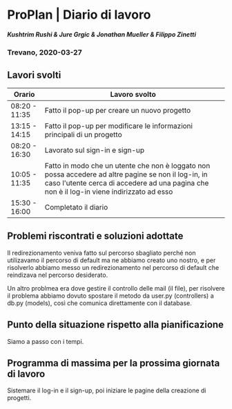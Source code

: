 # ProPlan | Diario di lavoro
##### Kushtrim Rushi & Jure Grgic & Jonathan Mueller & Filippo Zinetti
### Trevano, 2020-03-27

## Lavori svolti

| Orario        | Lavoro svolto |
|---------------|---------------|
| 08:20 - 11:35 | Fatto il pop-up per creare un nuovo progetto |
| 13:15 - 14:15 | Fatto il pop-up per modificare le informazioni principali di un progetto |
| 08:20 - 16:30 | Lavorato sul sign-in e sign-up |
| 10:05 - 11:35 | Fatto in modo che un utente che non è loggato non possa accedere ad altre pagine se non il log-in, in caso l'utente cerca di accedere ad una pagina che non è il log-in viene indirizzato ad esso |
| 15:30 - 16:00 | Completato il diario |

##  Problemi riscontrati e soluzioni adottate

Il redirezionamento veniva fatto sul percorso sbagliato perché non utilizavamo il percorso di default ma ne abbiamo creato uno nostro, e per risolverlo abbiamo messo un redirezionamento nel percorso di default che reindizava nel percorso desiderato.

Un altro problmea era dove gestire il controllo delle mail (il file), per risolvere il problema abbiamo dovuto spostare il metodo da user.py (controllers) a db.py (models), così che comunica direttamente con il database.

##  Punto della situazione rispetto alla pianificazione

Siamo a passo con i tempi.

## Programma di massima per la prossima giornata di lavoro

Sistemare il log-in e il sign-up, poi iniziare le pagine della creazione di progetti.